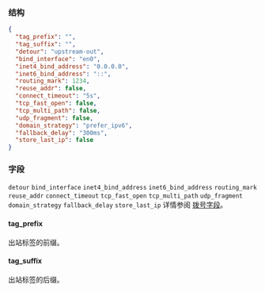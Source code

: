 ### 结构

```json
{
  "tag_prefix": "",
  "tag_suffix": "",
  "detour": "upstream-out",
  "bind_interface": "en0",
  "inet4_bind_address": "0.0.0.0",
  "inet6_bind_address": "::",
  "routing_mark": 1234,
  "reuse_addr": false,
  "connect_timeout": "5s",
  "tcp_fast_open": false,
  "tcp_multi_path": false,
  "udp_fragment": false,
  "domain_strategy": "prefer_ipv6",
  "fallback_delay": "300ms",
  "store_last_ip": false
}
```

### 字段

`detour` `bind_interface` `inet4_bind_address` `inet6_bind_address` `routing_mark` `reuse_addr` `connect_timeout` `tcp_fast_open` `tcp_multi_path` `udp_fragment` `domain_strategy` `fallback_delay` `store_last_ip` 详情参阅 [拨号字段](/zh/configuration/shared/dial)。

#### tag_prefix

出站标签的前缀。

#### tag_suffix

出站标签的后缀。

